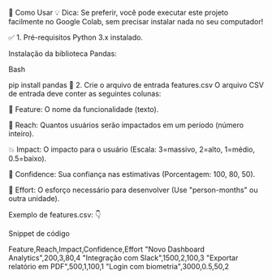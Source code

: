 🚀 Como Usar
💡 Dica: Se preferir, você pode executar este projeto facilmente no Google Colab, sem precisar instalar nada no seu computador!

✅ 1. Pré-requisitos
Python 3.x instalado.

Instalação da biblioteca Pandas:

Bash

pip install pandas
📄 2. Crie o arquivo de entrada features.csv
O arquivo CSV de entrada deve conter as seguintes colunas:

📝 Feature: O nome da funcionalidade (texto).

👥 Reach: Quantos usuários serão impactados em um período (número inteiro).

💥 Impact: O impacto para o usuário (Escala: 3=massivo, 2=alto, 1=médio, 0.5=baixo).

🤔 Confidence: Sua confiança nas estimativas (Porcentagem: 100, 80, 50).

💪 Effort: O esforço necessário para desenvolver (Use "person-months" ou outra unidade).

Exemplo de features.csv: 👇

Snippet de código

Feature,Reach,Impact,Confidence,Effort
"Novo Dashboard Analytics",200,3,80,4
"Integração com Slack",1500,2,100,3
"Exportar relatório em PDF",500,1,100,1
"Login com biometria",3000,0.5,50,2
